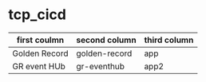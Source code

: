 # tcp_cicd

first coulmn | second column | third column
-------------|-------------- | ------------
Golden Record | golden-record | app
GR event HUb | gr-eventhub | app2